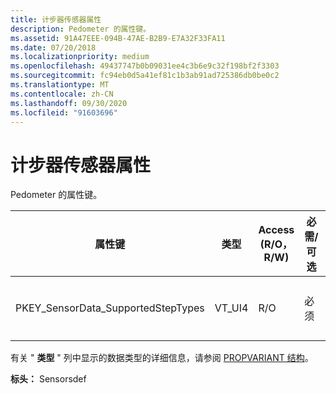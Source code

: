 ```yaml
---
title: 计步器传感器属性
description: Pedometer 的属性键。
ms.assetid: 91A47EEE-094B-47AE-B2B9-E7A32F33FA11
ms.date: 07/20/2018
ms.localizationpriority: medium
ms.openlocfilehash: 49437747b0b09031ee4c3b6e9c32f198bf2f3303
ms.sourcegitcommit: fc94eb0d5a41ef81c1b3ab91ad725386db0be0c2
ms.translationtype: MT
ms.contentlocale: zh-CN
ms.lasthandoff: 09/30/2020
ms.locfileid: "91603696"
---
```

# <a name="pedometer-sensor-property"></a>计步器传感器属性

Pedometer 的属性键。

| 属性键 | 类型 | Access (R/O，R/W)  | 必需/可选 | 说明 |
| --- | --- | --- | --- | --- |
|PKEY_SensorData_SupportedStepTypes|VT_UI4|R/O|必须|支持的步骤类型。|

有关 " **类型** " 列中显示的数据类型的详细信息，请参阅 [PROPVARIANT 结构](/windows/win32/api/propidlbase/ns-propidlbase-propvariant)。

**标头：** Sensorsdef
